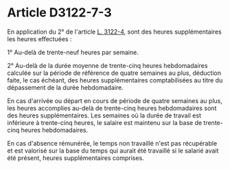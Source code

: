 # Article D3122-7-3

En application du 2° de l'article [L. 3122-4][1], sont des heures supplémentaires les heures effectuées : 
  
  
1° Au-delà de trente-neuf heures par semaine. 
  
  
2° Au-delà de la durée moyenne de trente-cinq heures hebdomadaires calculée sur la période de référence de quatre semaines au plus, déduction faite, le cas échéant, des heures supplémentaires comptabilisées au titre du dépassement de la durée hebdomadaire. 
  
  
En cas d'arrivée ou départ en cours de période de quatre semaines au plus, les heures accomplies au-delà de trente-cinq heures hebdomadaires sont des heures supplémentaires. Les semaines où la durée de travail est inférieure à trente-cinq heures, le salaire est maintenu sur la base de trente-cinq heures hebdomadaires. 
  
  
En cas d'absence rémunérée, le temps non travaillé n'est pas récupérable et est valorisé sur la base du temps qui aurait été travaillé si le salarié avait été présent, heures supplémentaires comprises.

 [1]: /affichCodeArticle.do?cidTexte=LEGITEXT000006072050&idArticle=LEGIARTI000006902497&dateTexte=&categorieLien=cid